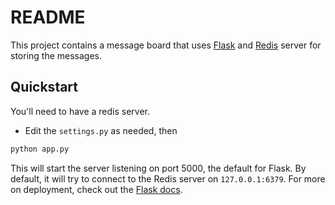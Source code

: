 # README

This project contains a message board that uses [Flask](http://flask.pocoo.org/) and [Redis](http://redis.io) server for storing the messages.

## Quickstart

You'll need to have a redis server.

* Edit the ``settings.py`` as needed, then

```python
python app.py
```

This will start the server listening on port 5000, the default for Flask. By default, it will try to connect to the Redis server on ``127.0.0.1:6379``. For more on deployment, check out the [Flask docs](http://flask.pocoo.org/docs/deploying/).
